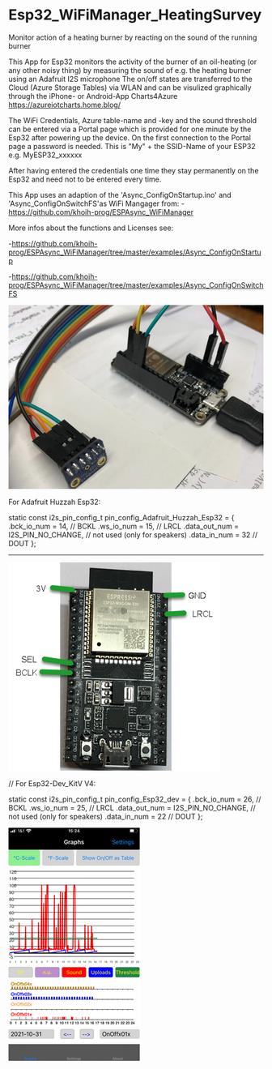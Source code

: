 # Esp32_WiFiManager_HeatingSurvey

Monitor action of a heating burner by reacting on the sound of the running burner

This App for Esp32 monitors the activity of the burner of an oil-heating
(or any other noisy thing) by measuring the sound of e.g. the heating burner 
using an Adafruit I2S microphone
The on/off states are transferred to the Cloud (Azure Storage Tables)
via WLAN and can be visulized graphically through the iPhone- or Android-App
Charts4Azure  https://azureiotcharts.home.blog/

The WiFi Credentials, Azure table-name and -key and the sound threshold can be entered 
via a Portal page which is provided for one minute by the Esp32 after powering up the device.
On the first connection to the Portal page a password is needed. 
This is "My" + the SSID-Name of your ESP32 e.g. MyESP32_xxxxxx

After having entered the credentials one time they stay permanently on the Esp32 and need not to be entered every time.

This App uses an adaption of the 'Async_ConfigOnStartup.ino' and 'Async_ConfigOnSwitchFS'as WiFi Mangager
from: -https://github.com/khoih-prog/ESPAsync_WiFiManager 

More infos about the functions and Licenses see:

-https://github.com/khoih-prog/ESPAsync_WiFiManager/tree/master/examples/Async_ConfigOnStartup

-https://github.com/khoih-prog/ESPAsync_WiFiManager/tree/master/examples/Async_ConfigOnSwitchFS

![Gallery](https://github.com/RoSchmi/Esp32_WiFiManager_HeatingSurvey/blob/master/pictures/Esp32_Huzzah_I2S_Microphone.png)

For Adafruit Huzzah Esp32:

static const i2s_pin_config_t pin_config_Adafruit_Huzzah_Esp32 = {
    .bck_io_num = 14,                   // BCKL
    .ws_io_num = 15,                    // LRCL
    .data_out_num = I2S_PIN_NO_CHANGE,  // not used (only for speakers)
    .data_in_num = 32                   // DOUT
};
******************************************************************
![Gallery](https://github.com/RoSchmi/Esp32_WiFiManager_HeatingSurvey/blob/master/pictures/ESP32%20Dev-KitC%20V4.png)

// For Esp32-Dev_KitV V4:

static const i2s_pin_config_t pin_config_Esp32_dev = {
    .bck_io_num = 26,                   // BCKL
    .ws_io_num = 25,                    // LRCL
    .data_out_num = I2S_PIN_NO_CHANGE,  // not used (only for speakers)
    .data_in_num = 22                   // DOUT
};

![Gallery](https://github.com/RoSchmi/Esp32_WiFiManager_HeatingSurvey/blob/master/pictures/Heating_Survey.png)
